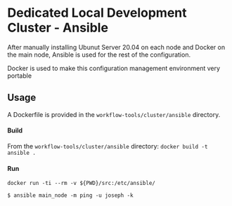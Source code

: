 # Dedicated Local Development Cluster - Ansible

After manually installing Ubunut Server 20.04 on each node and Docker on the
main node, Ansible is used for the rest of the configuration.

Docker is used to make this configuration management environment very portable

## Usage

A Dockerfile is provided in the `workflow-tools/cluster/ansible` directory.

#### Build
From the `workflow-tools/cluster/ansible` directory:
`docker build -t ansible .` 

#### Run
`docker run -ti --rm -v ${PWD}/src:/etc/ansible/`

`$ ansible main_node -m ping -u joseph -k`
